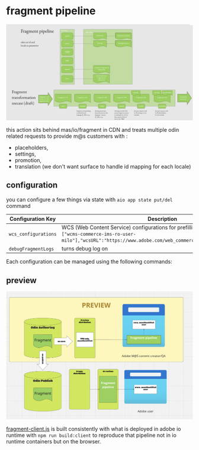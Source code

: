 # fragment pipeline

![pipeline description](architecture.png)

this action sits behind mas/io/fragment in CDN and treats multiple odin related requests to provide m@s customers with :
- placeholders,
- settings,
- promotion,
- translation (we don't want surface to handle id mapping for each locale)

## configuration

you can configure a few things via state with `aio app state put/del` command

| Configuration Key | Description | Type | Default |
|------------------|-------------|------|---------|
| `wcs_configurations` | WCS (Web Content Service) configurations for prefilling cache, e.g. `[{"api_keys":["wcms-commerce-ims-ro-user-milo"],"wcsURL":"https://www.adobe.com/web_commerce_artifact","env":"prod"}]` | Array | `` |
| `debugFragmentLogs` | turns debug log on | Boolean | `false` |

Each configuration can be managed using the following commands:

## preview

![preview architecture](preview.png)

[fragment-client.js](../fragment-client.js) is built consistently with what is deployed in adobe io runtime with
```npm run build:client``` to reproduce that pipeline not in io runtime containers but on the browser.


